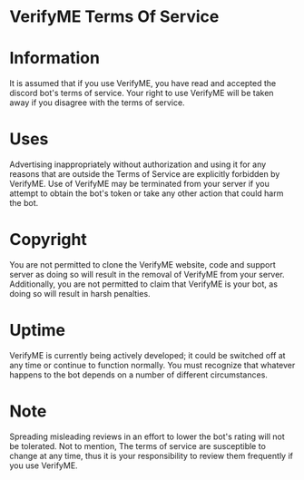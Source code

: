 # VerifyME Terms Of Service

# Information
<p>It is assumed that if you use VerifyME, you have read and accepted the discord bot's terms of service. Your right to use VerifyME will be taken away if you disagree with the terms of service. </p>

# Uses
<p>Advertising inappropriately without authorization and using it for any reasons that are outside the Terms of Service are explicitly forbidden by VerifyME. Use of VerifyME may be terminated from your server if you attempt to obtain the bot's token or take any other action that could harm the bot. </p>

# Copyright
<p>You are not permitted to clone the VerifyME website, code and support server as doing so will result in the removal of VerifyME from your server. Additionally, you are not permitted to claim that VerifyME is your bot, as doing so will result in harsh penalties. </p>

# Uptime
<p>VerifyME is currently being actively developed; it could be switched off at any time or continue to function normally. You must recognize that whatever happens to the bot depends on a number of different circumstances.</p>

# Note 
<p>Spreading misleading reviews in an effort to lower the bot's rating will not be tolerated. Not to mention, The terms of service are susceptible to change at any time, thus it is your responsibility to review them frequently if you use VerifyME. </p>

